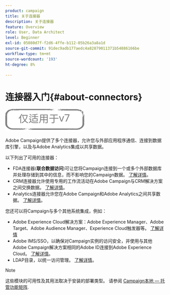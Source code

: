 ```yaml
---
product: campaign
title: 关于连接器
description: 关于连接器
feature: Overview
role: User, Data Architect
level: Beginner
exl-id: 05080d7f-f2d6-4ffe-b112-05b26a3a8a1d
source-git-commit: 91dec9adb177aedc4a82879011371b54886166be
workflow-type: tm+mt
source-wordcount: '193'
ht-degree: 8%

---
```


# 连接器入门{#about-connectors}

![](../../assets/v7-only.svg)

Adobe Campaign提供了多个连接器，允许您与外部应用程序通信、连接到数据库引擎，以及与Adobe Analytics集成以共享数据。

以下列出了可用的连接器：

* FDA连接器(**联合数据访问**)可让您将Campaign连接到一个或多个外部数据库并处理存储到其中的信息，而不影响您的Campaign数据。 [了解详情](../../installation/using/about-fda.md)。
* CRM连接器允许使用专用的工作流活动在Adobe Campaign与CRM解决方案之间交换数据。 [了解详情](../../platform/using/crm-connectors.md)。
* Analytics连接器允许您在Adobe Campaign和Adobe Analytics之间共享数据。 [了解详情](../../platform/using/adobe-analytics-connector.md)。

您还可以将Campaign与多个其他系统集成，例如：

* Adobe Experience Cloud解决方案：Adobe Experience Manager、Adobe Target、Adobe Audience Manager、Experience Cloud触发器等。 [了解详情](../../integrations/using/about-campaign-integrations.md)
* Adobe IMS/SSO，以确保对Campaign实例的访问安全，并使用与其他Adobe Campaign解决方案相同的Adobe ID连接到Adobe Experience Cloud。 [了解详情](../../integrations/using/about-adobe-id.md)。
* LDAP目录，以统一访问管理。 [了解详情](../../installation/using/connecting-through-ldap.md)。

>[!NOTE]
>
>这些模块的可用性及其用法取决于安装的部署类型。 请参阅 [Campaign本地 — 托管功能矩阵](../../installation/using/capability-matrix.md).

